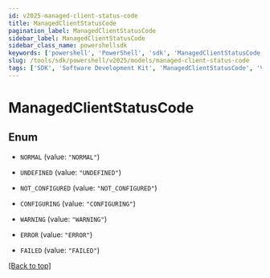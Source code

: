 ```yaml
---
id: v2025-managed-client-status-code
title: ManagedClientStatusCode
pagination_label: ManagedClientStatusCode
sidebar_label: ManagedClientStatusCode
sidebar_class_name: powershellsdk
keywords: ['powershell', 'PowerShell', 'sdk', 'ManagedClientStatusCode', 'V2025ManagedClientStatusCode'] 
slug: /tools/sdk/powershell/v2025/models/managed-client-status-code
tags: ['SDK', 'Software Development Kit', 'ManagedClientStatusCode', 'V2025ManagedClientStatusCode']
---
```



# ManagedClientStatusCode

## Enum


* `NORMAL` (value: `"NORMAL"`)

* `UNDEFINED` (value: `"UNDEFINED"`)

* `NOT_CONFIGURED` (value: `"NOT_CONFIGURED"`)

* `CONFIGURING` (value: `"CONFIGURING"`)

* `WARNING` (value: `"WARNING"`)

* `ERROR` (value: `"ERROR"`)

* `FAILED` (value: `"FAILED"`)


[[Back to top]](#) 

